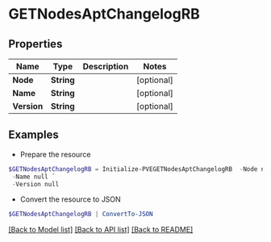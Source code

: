 # GETNodesAptChangelogRB
## Properties

Name | Type | Description | Notes
------------ | ------------- | ------------- | -------------
**Node** | **String** |  | [optional] 
**Name** | **String** |  | [optional] 
**Version** | **String** |  | [optional] 

## Examples

- Prepare the resource
```powershell
$GETNodesAptChangelogRB = Initialize-PVEGETNodesAptChangelogRB  -Node null `
 -Name null `
 -Version null
```

- Convert the resource to JSON
```powershell
$GETNodesAptChangelogRB | ConvertTo-JSON
```

[[Back to Model list]](../README.md#documentation-for-models) [[Back to API list]](../README.md#documentation-for-api-endpoints) [[Back to README]](../README.md)

